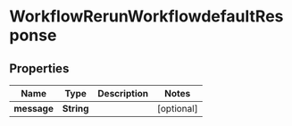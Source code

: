 

# WorkflowRerunWorkflowdefaultResponse


## Properties

| Name | Type | Description | Notes |
|------------ | ------------- | ------------- | -------------|
|**message** | **String** |  |  [optional] |



